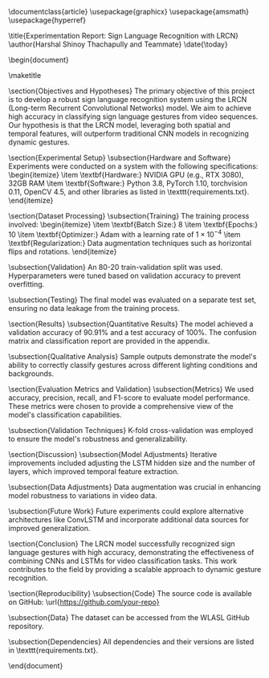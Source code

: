 \documentclass{article}
\usepackage{graphicx}
\usepackage{amsmath}
\usepackage{hyperref}

\title{Experimentation Report: Sign Language Recognition with LRCN}
\author{Harshal Shinoy Thachapully and Teammate}
\date{\today}

\begin{document}

\maketitle

\section{Objectives and Hypotheses}
The primary objective of this project is to develop a robust sign language recognition system using the LRCN (Long-term Recurrent Convolutional Networks) model. We aim to achieve high accuracy in classifying sign language gestures from video sequences. Our hypothesis is that the LRCN model, leveraging both spatial and temporal features, will outperform traditional CNN models in recognizing dynamic gestures.

\section{Experimental Setup}
\subsection{Hardware and Software}
Experiments were conducted on a system with the following specifications:
\begin{itemize}
    \item \textbf{Hardware:} NVIDIA GPU (e.g., RTX 3080), 32GB RAM
    \item \textbf{Software:} Python 3.8, PyTorch 1.10, torchvision 0.11, OpenCV 4.5, and other libraries as listed in \texttt{requirements.txt}.
\end{itemize}

\section{Dataset Processing}
\subsection{Training}
The training process involved:
\begin{itemize}
    \item \textbf{Batch Size:} 8
    \item \textbf{Epochs:} 10
    \item \textbf{Optimizer:} Adam with a learning rate of $1 \times 10^{-4}$
    \item \textbf{Regularization:} Data augmentation techniques such as horizontal flips and rotations.
\end{itemize}

\subsection{Validation}
An 80-20 train-validation split was used. Hyperparameters were tuned based on validation accuracy to prevent overfitting.

\subsection{Testing}
The final model was evaluated on a separate test set, ensuring no data leakage from the training process.

\section{Results}
\subsection{Quantitative Results}
The model achieved a validation accuracy of 90.91\% and a test accuracy of 100\%. The confusion matrix and classification report are provided in the appendix.

\subsection{Qualitative Analysis}
Sample outputs demonstrate the model's ability to correctly classify gestures across different lighting conditions and backgrounds.

\section{Evaluation Metrics and Validation}
\subsection{Metrics}
We used accuracy, precision, recall, and F1-score to evaluate model performance. These metrics were chosen to provide a comprehensive view of the model's classification capabilities.

\subsection{Validation Techniques}
K-fold cross-validation was employed to ensure the model's robustness and generalizability.

\section{Discussion}
\subsection{Model Adjustments}
Iterative improvements included adjusting the LSTM hidden size and the number of layers, which improved temporal feature extraction.

\subsection{Data Adjustments}
Data augmentation was crucial in enhancing model robustness to variations in video data.

\subsection{Future Work}
Future experiments could explore alternative architectures like ConvLSTM and incorporate additional data sources for improved generalization.

\section{Conclusion}
The LRCN model successfully recognized sign language gestures with high accuracy, demonstrating the effectiveness of combining CNNs and LSTMs for video classification tasks. This work contributes to the field by providing a scalable approach to dynamic gesture recognition.

\section{Reproducibility}
\subsection{Code}
The source code is available on GitHub: \url{https://github.com/your-repo}

\subsection{Data}
The dataset can be accessed from the WLASL GitHub repository.

\subsection{Dependencies}
All dependencies and their versions are listed in \texttt{requirements.txt}.

\end{document}